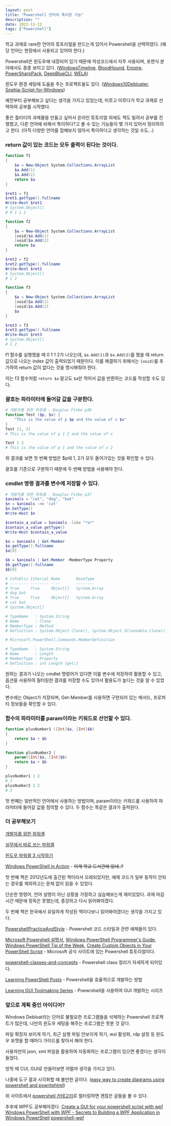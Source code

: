 ```yaml
---
layout: post
title: "Powershell 언어의 특이한 기능"
description: ""
date: 2022-11-12
tags: ["Powershell"]
---
```


학교 과제로 rare한 언어의 튜토리얼을 만드는게 있어서 Powershell을 선택하였다. (해당 언어는 현장에서 사용되고 있어야 한다.)

Powershell은 윈도우에 내장되어 있기 때문에 악성코드에서 자주 사용되며, 포렌식 분야에서도 종종 보이고 있다. (<a href="https://github.com/kacos2000/WindowsTimeline">WindowsTimeline</a>, <a href="https://github.com/BloodHoundAD/BloodHound">BloodHound</a>, <a href="https://github.com/BC-SECURITY/Empire">Empire</a>, <a href="https://github.com/S3cur3Th1sSh1t/PowerSharpPack">PowerSharpPack</a>, <a href="https://github.com/sans-blue-team/DeepBlueCLI">DeepBlueCLI</a>, <a href="https://github.com/Yamato-Security/WELA">WELA</a>)

윈도우 환경 세팅에 도움을 주는 프로젝트들도 있다. (<a href="https://github.com/Sycnex/Windows10Debloater">Windows10Debloater</a>, <a href="https://github.com/farag2/Sophia-Script-for-Windows">Sophia-Script-for-Windows</a>)

예전부터 공부해보고 싶다는 생각을 가지고 있었는데, 미루고 미루다가 학교 과제로 선택하여 공부를 시작했다.

좋은 퀄리티의 과제물을 만들고 싶어서 온라인 튜토리얼 외에도 책도 빌려서 공부를 진행했고, 다른 언어에 비해서 특이하다?고 볼 수 있는 기능들이 몇 가지 있어서 정리하려고 한다. (아직 다양한 언어를 접해보지 않아서 특이하다고 생각하는 것일 수도...)

### return 값이 있는 코드는 모두 출력이 된다는 것이다.

```powershell
function f1
{
    $a = New-Object System.Collections.ArrayList
    $a.Add(1)
    $a.Add(2)
    return $a
}

$ret1 = f1
$ret1.getType().fullname
Write-Host $ret1
# System.Object[]
# 0 1 1 2

function f2
{
    $a = New-Object System.Collections.ArrayList
    [void]$a.Add(1)
    [void]$a.Add(2)
    return $a
}

$ret2 = f2
$ret2.getType().fullname
Write-Host $ret2
# System.Object[]
# 1 2

function f3
{
    $a = New-Object System.Collections.ArrayList
    [void]$a.Add(1)
    [void]$a.Add(2)
    $a
}

$ret3 = f3
$ret3.getType().fullname
Write-Host $ret3
# System.Object[]
# 1 2
```

f1 함수를 실행했을 때 0 1 1 2가 나오는데, `$a.Add(1)`과 `$a.Add(2)`를 했을 때 return 값으로 나오는 index 값이 출력되었기 때문이다. 이를 해결하기 위해서는 `[void]`를 추가하여 return 값이 없다는 것을 명시해줘야 한다.

이는 f3 함수처럼 `return $a` 말고도 `$a`만 적어서 값을 반환하는 코드를 작성할 수도 있다. 

### 괄호는 파라미터에 들어갈 값을 구분한다.

```powershell
# 개발자를 위한 파워셸 - Douglas Finke p38
function Test ($p, $x) {
    "This is the value of p $p and the value of x $x"
}
Test (1, 2)
# This is the value of p 1 2 and the value of x

Test 1 2
# This is the value of p 1 and the value of x 2
```

위 결과를 보면 첫 번째 방법은 $p에 1, 2가 모두 들어가있는 것을 확인할 수 있다.

괄호를 기준으로 구분하기 때문에 두 번째 방법을 사용해야 한다.

### cmdlet 명령 결과를 변수에 저장할 수 있다.

```powershell
# 개발자를 위한 파워셸 - Douglas Finke p37
$animals = "cat", "dog", "bat"
$n = $animals -ne 'cat'
$n.GetType()
Write-Host $n

$contain_a_value = $animals -like "*a*"
$contain_a_value.getType()
Write-Host $contain_a_value

$a = $animals | Get-Member
$a.getType().fullname
$a[0]

$b = $animals | Get-Member -MemberType Property
$b.getType().fullname
$b[0]

# IsPublic IsSerial Name       BaseType
# -------- -------- ----       --------
# True     True     Object[]   System.Array
# dog bat
# True     True     Object[]   System.Array
# cat bat
# System.Object[]

# TypeName   : System.String
# Name       : Clone
# MemberType : Method
# Definition : System.Object Clone(), System.Object ICloneable.Clone()

# Microsoft.PowerShell.Commands.MemberDefinition

# TypeName   : System.String
# Name       : Length
# MemberType : Property
# Definition : int Length {get;}
```

원하는 결과가 나오는 cmdlet 명령어가 있다면 이를 변수에 저장하여 활용할 수 있고, 옵션을 사용하여 필터링한 결과를 저장할 수도 있어서 활용도가 높다는 것을 알 수 있었다.

변수에는 Object가 저장되며, Get-Member를 사용하면 구현되어 있는 메서드, 프로퍼티 정보들을 확인할 수 있다.

### 함수의 파라미터를 param이라는 키워드로 선언할 수 있다.

```powershell
function plusNumber1 ([Int]$a, [Int]$b) 
{
    return $a + $b
}

function plusNumber2 {
    param([Int]$a, [Int]$b)
    return $a + $b
}

plusNumber1 1 2
# 3
plusNumber2 1 2
# 3
```

첫 번째는 일반적인 언어에서 사용하는 방법이며, param이라는 키워드를 사용하여 파라미터에 들어갈 값을 정의할 수 있다. 두 함수는 똑같은 결과가 출력된다.

### 더 공부해보기

<a href="http://www.yes24.com/Product/Goods/12759997">개발자를 위한 파워셸</a>

<a href="http://www.yes24.com/Product/Goods/59058752">실무에서 바로 쓰는 파워셸</a>

<a href="http://www.yes24.com/Product/Goods/8870913">윈도우 파워셸 3 시작하기</a>

<a href="https://www.amazon.com/Windows-PowerShell-Action-Bruce-Payette/dp/1633430294">Windows PowerShell in Action</a> - ~~이게 학교 도서관에 있네..?~~

첫 번째 책은 2012년도에 출간된 책이라서 오래되었지만, 예제 코드가 일부 동작이 안되는 경우를 제외하고는 문제 없이 읽을 수 있었다. 

단순한 명령어, 언어 설명이 아닌 상황을 가정하고 실습해보는게 재미있었다. 과제 마감 시간 때문에 정독은 못했는데, 종강하고 다시 읽어봐야겠다. 

두 번째 책은 한국에서 유일하게 작성된 책이다보니 읽어봐야겠다는 생각을 가지고 있다.

<a href="https://github.com/PoshCode/PowerShellPracticeAndStyle">PowershellPracticeAndStyle</a> - Powershell 코드 스타일과 관련 예제들이 있다.

<a href="https://learn.microsoft.com/ko-kr/powershell/">Microsoft Powershell 설명서</a>, <a href="https://learn.microsoft.com/ko-kr/powershell/scripting/developer/prog-guide/windows-powershell-programmer-s-guide">Windows PowerShell Programmer's Guide</a>, <a href="https://learn.microsoft.com/en-us/previous-versions/windows/it-pro/windows-powershell-1.0/ff730946(v=technet.10)?redirectedfrom=MSDN">Windows PowerShell Tip of the Week</a>, <a href="https://devblogs.microsoft.com/scripting/create-custom-objects-in-your-powershell-script/">Create Custom Objects in Your PowerShell Script</a> - Microsoft 공식 사이트에 있는 Powershell 튜토리얼이다.

<a href="https://xainey.github.io/2016/powershell-classes-and-concepts/">powershell-classes-and-concepts</a> - Powershell class 정리가 자세하게 되어있다.

<a href="https://www.foxdeploy.com/series/LearningPowerShell">Learning PowerShell Posts</a> - Powershell을 효율적으로 개발하는 방법

<a href="https://www.foxdeploy.com/series/LearningGUIs">Learning GUI Toolmaking Series</a> - Poewrshell을 사용하여 GUI 개발하는 시리즈

### 앞으로 계획 중인 아이디어?

Windows Debloat라는 단어로 불필요한 프로그램들을 삭제하는 Powershell 프로젝트가 많은데, 나만의 윈도우 세팅을 해주는 프로그램은 못본 것 같다. 

파일 확장자 보이게 하기, 최근 실행 파일 안보이게 하기, wsl 활성화, rdp 설정 등 윈도우 포맷을 할 때마다 가이드를 찾아서 해야 한다.

사용자만의 json, xml 파일을 활용하여 자동화하는 프로그램이 있으면 좋겠다는 생각이 들었다.

방학 때 CUI, GUI로 만들어보면 어떨까 생각을 가지고 있다.

나중에 도구 결과 시각화할 때 볼만한 글이다. (<a href="https://evotec.xyz/easy-way-to-create-diagrams-using-powershell-and-pswritehtml/">easy way to create diagrams using powershell and pswritehtml</a>)

위 사이트에서 <a href="https://evotec.xyz/category/powershell/">powershell 카테고리</a>로 필터링하면 괜찮은 글들을 볼 수 있다.

추후에 WPF도 공부해야겠다. <a href="https://4sysops.com/archives/create-a-gui-for-your-powershell-script-with-wpf/">Create a GUI for your powershell script with wpf</a> <a href="https://learn.microsoft.com/en-us/archive/msdn-magazine/2011/july/msdn-magazine-windows-powershell-with-wpf-secrets-to-building-a-wpf-application-in-windows-powershell">Windows PowerShell with WPF - Secrets to Building a WPF Application in Windows PowerShell</a> <a href="http://www.powershell-wpf.com/">powershell-wpf</a>